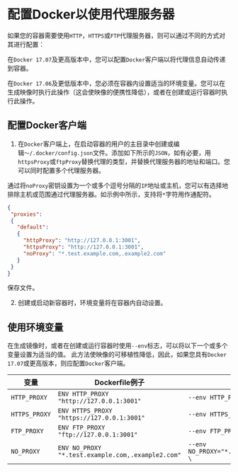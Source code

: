 # 配置Docker以使用代理服务器

如果您的容器需要使用`HTTP`，`HTTPS`或`FTP`代理服务器，则可以通过不同的方式对其进行配置：

在`Docker 17.07`及更高版本中，您可以配置`Docker`客户端以将代理信息自动传递到容器。

在`Docker 17.06`及更低版本中，您必须在容器内设置适当的环境变量。您可以在生成映像时执行此操作（这会使映像的便携性降低），或者在创建或运行容器时执行此操作。

## 配置Docker客户端
1. 在`Docker`客户端上，在启动容器的用户的主目录中创建或编辑`〜/.docker/config.json`文件。添加如下所示的`JSON`，如有必要，用`httpsProxy`或`ftpProxy`替换代理的类型，并替换代理服务器的地址和端口。您可以同时配置多个代理服务器。

通过将`noProxy`密钥设置为一个或多个逗号分隔的`IP`地址或主机，您可以有选择地排除主机或范围通过代理服务器。如示例中所示，支持将`*`字符用作通配符。
```json
{
 "proxies":
 {
   "default":
   {
     "httpProxy": "http://127.0.0.1:3001",
     "httpsProxy": "http://127.0.0.1:3001",
     "noProxy": "*.test.example.com,.example2.com"
   }
 }
}
```
保存文件。

2. 创建或启动新容器时，环境变量将在容器内自动设置。

## 使用环境变量
在生成镜像时，或者在创建或运行容器时使用`--env`标志，可以将以下一个或多个变量设置为适当的值。 此方法使映像的可移植性降低，因此，如果您具有`Docker 17.07`或更高版本，则应配置`Docker`客户端。

| 变量 | Dockerfile例子 | docker run例子 |
| --- | --- | --- |
| `HTTP_PROXY`	 | `ENV HTTP_PROXY "http://127.0.0.1:3001"` |	`--env HTTP_PROXY="http://127.0.0.1:3001"` |
| `HTTPS_PROXY` |	`ENV HTTPS_PROXY "https://127.0.0.1:3001"` |	`--env HTTPS_PROXY="https://127.0.0.1:3001"` |
| `FTP_PROXY` |	`ENV FTP_PROXY "ftp://127.0.0.1:3001"` |	`--env FTP_PROXY="ftp://127.0.0.1:3001"` |
| `NO_PROXY` |	`ENV NO_PROXY "*.test.example.com,.example2.com"` |	`--env NO_PROXY="*.test.example.com,.example2.com" \` |
